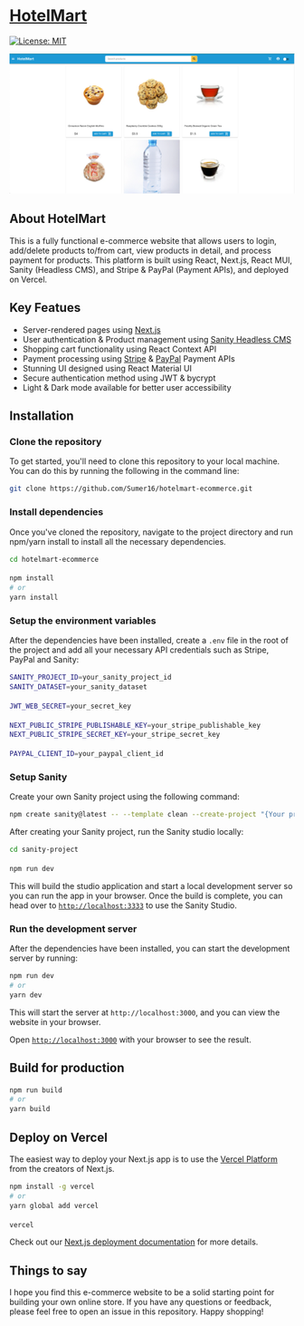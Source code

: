 # [HotelMart](https://hotelmart.vercel.app)
[![License: MIT](https://img.shields.io/badge/License-MIT-yellow.svg)](/LICENSE)

![HotelMart Landing Page](/hotelmart.png)

## About HotelMart

This is a fully functional e-commerce website that allows users to login, add/delete products to/from cart, view products in detail, and process payment for products. This platform is built using React, Next.js, React MUI, Sanity (Headless CMS), and Stripe & PayPal (Payment APIs), and deployed on Vercel.

## Key Featues

- Server-rendered pages using [Next.js](https://nextjs.org)
- User authentication & Product management using [Sanity Headless CMS](https://sanity.io)
- Shopping cart functionality using React Context API
- Payment processing using [Stripe](https://stripe.com/) & [PayPal](https://paypal.com) Payment APIs
- Stunning UI designed using React Material UI
- Secure authentication method using JWT & bycrypt
- Light & Dark mode available for better user accessibility

## Installation

### Clone the repository
To get started, you'll need to clone this repository to your local machine. You can do this by running the following in the command line:

```bash 
git clone https://github.com/Sumer16/hotelmart-ecommerce.git 
```

### Install dependencies

Once you've cloned the repository, navigate to the project directory and run npm/yarn install to install all the necessary dependencies.

```bash
cd hotelmart-ecommerce

npm install
# or
yarn install
```

### Setup the environment variables

After the dependencies have been installed, create a ```.env``` file in the root of the project and add all your necessary API credentials such as Stripe, PayPal and Sanity:

```bash
SANITY_PROJECT_ID=your_sanity_project_id
SANITY_DATASET=your_sanity_dataset

JWT_WEB_SECRET=your_secret_key

NEXT_PUBLIC_STRIPE_PUBLISHABLE_KEY=your_stripe_publishable_key
NEXT_PUBLIC_STRIPE_SECRET_KEY=your_stripe_secret_key

PAYPAL_CLIENT_ID=your_paypal_client_id
```

### Setup Sanity

Create your own Sanity project using the following command:
```bash
npm create sanity@latest -- --template clean --create-project "{Your project name}" --dataset production
```

After creating your Sanity project, run the Sanity studio locally:
```bash
cd sanity-project

npm run dev
```

This will build the studio application and start a local development server so you can run the app in your browser. Once the build is complete, you can head over to [`http://localhost:3333`](http://localhost:3333) to use the Sanity Studio.

### Run the development server

After the dependencies have been installed, you can start the development server by running:

```bash
npm run dev
# or
yarn dev
```

This will start the server at `http://localhost:3000`, and you can view the website in your browser.

Open [`http://localhost:3000`](http://localhost:3000) with your browser to see the result.

## Build for production

```bash
npm run build
# or
yarn build
```

## Deploy on Vercel

The easiest way to deploy your Next.js app is to use the [Vercel Platform](https://vercel.com/new?utm_medium=default-template&filter=next.js&utm_source=create-next-app&utm_campaign=create-next-app-readme) from the creators of Next.js.

```bash
npm install -g vercel
# or
yarn global add vercel

vercel
```

Check out our [Next.js deployment documentation](https://nextjs.org/docs/deployment) for more details.

## Things to say

I hope you find this e-commerce website to be a solid starting point for building your own online store. If you have any questions or feedback, please feel free to open an issue in this repository. Happy shopping!
